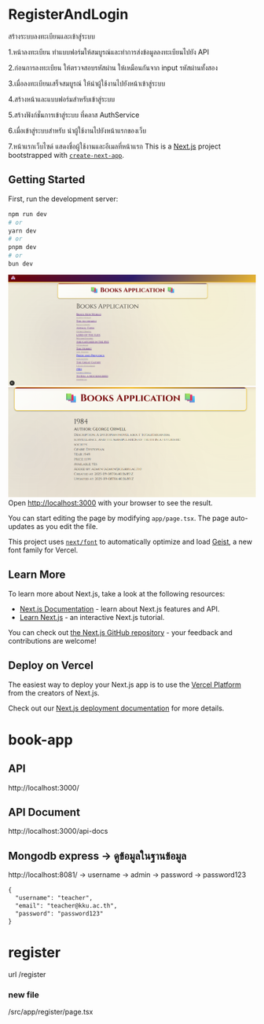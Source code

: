 # RegisterAndLogin
สร้างระบบลงทะเบียนและเข้าสู๋ระบบ

1.หน้าลงทะเบียน ทำแบบฟอร์มให้สมบูรณ์และทำการส่งข้อมูลลงทะเบียนไปยัง API

2.ก่อนการลงทะเบียน ให้ตรวจสอบรหัสผ่าน ให้เหมือนกันจาก input รหัสผ่านทั้งสอง

3.เมื่อลงทะเบียนเสร็จสมบูรณ์ ให้นำผู้ใช้งานไปยังหน้าเข้าสู่ระบบ

4.สร้างหน้าและแบบฟอร์มสำหรับเข้าสู่ระบบ

5.สร้างฟังก์ชั่นการเข้าสู่ระบบ ที่คลาส AuthService

6.เมื่อเข้าสู่ระบบสำหรับ นำผู้ใช้งานไปยังหน้าแรกของเว็บ

7.หน้าแรกเว็บไซด์ แสดงชื่อผู้ใช้งานและอีเมลที่หน้าแรก
This is a [Next.js](https://nextjs.org) project bootstrapped with [`create-next-app`](https://nextjs.org/docs/app/api-reference/cli/create-next-app).

## Getting Started

First, run the development server:

```bash
npm run dev
# or
yarn dev
# or
pnpm dev
# or
bun dev
```
![home page](./home.png)
![home page](./book.png)
Open [http://localhost:3000](http://localhost:3000) with your browser to see the result.

You can start editing the page by modifying `app/page.tsx`. The page auto-updates as you edit the file.

This project uses [`next/font`](https://nextjs.org/docs/app/building-your-application/optimizing/fonts) to automatically optimize and load [Geist](https://vercel.com/font), a new font family for Vercel.

## Learn More

To learn more about Next.js, take a look at the following resources:

- [Next.js Documentation](https://nextjs.org/docs) - learn about Next.js features and API.
- [Learn Next.js](https://nextjs.org/learn) - an interactive Next.js tutorial.

You can check out [the Next.js GitHub repository](https://github.com/vercel/next.js) - your feedback and contributions are welcome!

## Deploy on Vercel

The easiest way to deploy your Next.js app is to use the [Vercel Platform](https://vercel.com/new?utm_medium=default-template&filter=next.js&utm_source=create-next-app&utm_campaign=create-next-app-readme) from the creators of Next.js.

Check out our [Next.js deployment documentation](https://nextjs.org/docs/app/building-your-application/deploying) for more details.

# book-app

## API

http://localhost:3000/

## API Document

http://localhost:3000/api-docs

## Mongodb express -> ดูข้อมูลในฐานข้อมูล

http://localhost:8081/
-> username -> admin
-> password -> password123

```
{
  "username": "teacher",
  "email": "teacher@kku.ac.th",
  "password": "password123"
}
```

# register

url /register

### new file

/src/app/register/page.tsx


